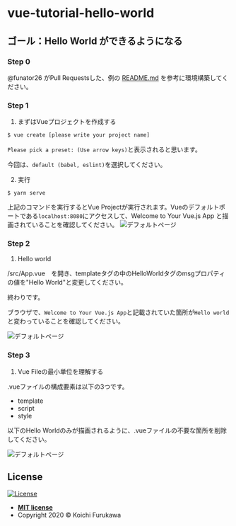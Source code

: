 # vue-tutorial-hello-world

## ゴール：Hello World ができるようになる
### Step 0
@funator26 がPull Requestsした、例の [README.md](https://github.com/mickeyjoe666/OnBoardingSupportSystem/tree/feature_install_vue_by_funato_0701) を参考に環境構築してください。

### Step 1
1. まずはVueプロジェクトを作成する
```bash
$ vue create [please write your project name]
```
`Please pick a preset: (Use arrow keys)`と表示されると思います。 

今回は、`default (babel, eslint)`を選択してください。

2. 実行
```
$ yarn serve
```
上記のコマンドを実行するとVue Projectが実行されます。Vueのデフォルトポートである`localhost:8080`にアクセスして、Welcome to Your Vue.js App と描画されていることを確認してください。
![デフォルトページ](https://github.com/kooooichi24/vue-tutorial-hello-world/blob/photo/1.png)

### Step 2
1. Hello world

/src/App.vue　を開き、templateタグの中のHelloWorldタグのmsgプロパティの値を"Hello World"と変更してください。

終わりです。

ブラウザで、`Welcome to Your Vue.js App`と記載されていた箇所が`Hello world`と変わっていることを確認してください。

![デフォルトページ](https://github.com/kooooichi24/vue-tutorial-hello-world/blob/photo/2.png)

### Step 3
1. Vue Fileの最小単位を理解する

.vueファイルの構成要素は以下の3つです。
  - template
  - script
  - style

以下のHello Worldのみが描画されるように、.vueファイルの不要な箇所を削除してください。

![デフォルトページ](https://github.com/kooooichi24/vue-tutorial-hello-world/blob/photo/3.png)


## License

[![License](http://img.shields.io/:license-mit-blue.svg?style=flat-square)](http://badges.mit-license.org)

- **[MIT license](http://opensource.org/licenses/mit-license.php)**
- Copyright 2020 © Koichi Furukawa